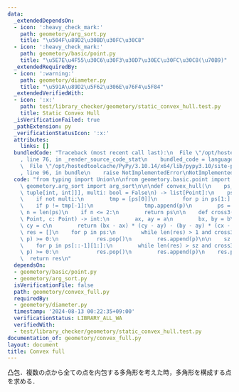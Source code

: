 ```yaml
---
data:
  _extendedDependsOn:
  - icon: ':heavy_check_mark:'
    path: geometory/arg_sort.py
    title: "\u504F\u89D2\u30BD\u30FC\u30C8"
  - icon: ':heavy_check_mark:'
    path: geometory/basic/point.py
    title: "\u5E7E\u4F55\u30C6\u30F3\u30D7\u30EC\u30FC\u30C8(\u70B9)"
  _extendedRequiredBy:
  - icon: ':warning:'
    path: geometory/diameter.py
    title: "\u591A\u89D2\u5F62\u306E\u76F4\u5F84"
  _extendedVerifiedWith:
  - icon: ':x:'
    path: test/library_checker/geometory/static_convex_hull.test.py
    title: Static Convex Hull
  _isVerificationFailed: true
  _pathExtension: py
  _verificationStatusIcon: ':x:'
  attributes:
    links: []
  bundledCode: "Traceback (most recent call last):\n  File \"/opt/hostedtoolcache/PyPy/3.10.14/x64/lib/pypy3.10/site-packages/onlinejudge_verify/documentation/build.py\"\
    , line 76, in _render_source_code_stat\n    bundled_code = language.bundle(\n\
    \  File \"/opt/hostedtoolcache/PyPy/3.10.14/x64/lib/pypy3.10/site-packages/onlinejudge_verify/languages/python.py\"\
    , line 96, in bundle\n    raise NotImplementedError\nNotImplementedError\n"
  code: "from typing import Union\n\nfrom geometory.basic.point import Point\nfrom\
    \ geometory.arg_sort import arg_sort\n\n\ndef convex_hull(\n    ps_: list[Union[Point,\
    \ tuple[int, int]]], multi: bool = False\n) -> list[Point]:\n    ps = arg_sort(ps_)\n\
    \    if not multi:\n        tmp = [ps[0]]\n        for p in ps[1:]:\n        \
    \    if p != tmp[-1]:\n                tmp.append(p)\n        ps = tmp\n\n   \
    \ n = len(ps)\n    if n <= 2:\n        return ps\n\n    def cross3(a: Point, b:\
    \ Point, c: Point) -> int:\n        ax, ay = a\n        bx, by = b\n        cx,\
    \ cy = c\n        return (bx - ax) * (cy - ay) - (by - ay) * (cx - ax)\n\n   \
    \ res = []\n    for p in ps:\n        while len(res) > 1 and cross3(res[-1], res[-2],\
    \ p) >= 0:\n            res.pop()\n        res.append(p)\n\n    sz = len(res)\n\
    \    for p in ps[::-1][1:]:\n        while len(res) > sz and cross3(res[-1], res[-2],\
    \ p) >= 0:\n            res.pop()\n        res.append(p)\n    res.pop()\n\n  \
    \  return res\n"
  dependsOn:
  - geometory/basic/point.py
  - geometory/arg_sort.py
  isVerificationFile: false
  path: geometory/convex_full.py
  requiredBy:
  - geometory/diameter.py
  timestamp: '2024-08-13 00:22:35+09:00'
  verificationStatus: LIBRARY_ALL_WA
  verifiedWith:
  - test/library_checker/geometory/static_convex_hull.test.py
documentation_of: geometory/convex_full.py
layout: document
title: Convex full
---
```


凸包．複数の点から全ての点を内包する多角形を考えた時，多角形を構成する点を求める．